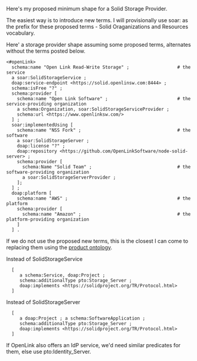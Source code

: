 Here's my proposed minimum shape for a Solid Storage Provider.  

The easiest way is to introduce new terms. I will provisionally use soar: as the prefix for these proposed terms - Solid Oraganizations and Resources vocabulary.

Here' a storage provider shape assuming some proposed terms, alternates without the terms posted below. 

```turtle
<#openLink>
  schema:name "Open Link Read-Write Storage" ;                  # the service
  a soar:SolidStorageService ;
  doap:service-endpoint <https://solid.openlinsw.com:8444> ;
  schema:isFree "?" ;
  schema:provider [
    schema:name "Open Link Software" ;                          # the service-providing organization
    a schema:Organization, soar:SolidStorageServiceProvider ;
    schema:url <https://www.openlinksw.com/> 
  ] ;
  soar:implementedUsing [
    schema:name "NSS Fork" ;                                    # the software 
    a soar:SolidStorageServer ;
    doap:license "?" ;
    doap:repository <https://github.com/OpenLinkSoftware/node-solid-server> ;
    schema:provider [
      schema:Name "Solid Team" ;                                # the software-providing organization
      a soar:SolidStorageServerProvider ;                      
    ];
  ] ;
  doap:platform [
    schema:name "AWS" ;                                         # the platform
    schema:provider [
      schema:name "Amazon" ;                                    # the platform-providing organization
    ]
  ] .
```

If we do not use the proposed new terms, this is the closest I can come to replacing them
using the [product ontology](http://www.productontology.org/).

  Instead of SolidStorageService
  ```turtle
    [
       a schema:Service, doap:Project ;
       schema:additionalType pto:Storage_Server ;
       doap:implements <https://solidproject.org/TR/Protocol.html> 
    ]
  ```
  Instead of SolidStorageServer
  ```turtle
    [
       a doap:Project ; a schema:SoftwareApplication ;
       schema:additionalType pto:Storage_Server ;
       doap:implements <https://solidproject.org/TR/Protocol.html> 
    ]
  ```
     
If OpenLink also offers an IdP service, we'd need similar predicates for them, else use pto:Identity_Server.   
